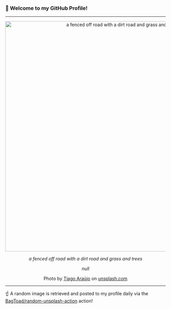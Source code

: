 ### 👋 Welcome to my GitHub Profile!

----

<div align="center">
  <img width="720" src="https://images.unsplash.com/photo-1665453829564-7ab9ec644410?crop=entropy&cs=tinysrgb&fit=max&fm=jpg&ixid=M3w1NTI0OTR8MHwxfHJhbmRvbXx8fHx8fHx8fDE3NTE5NTUzNTB8&ixlib=rb-4.1.0&q=80&w=1080" alt="a fenced off road with a dirt road and grass and trees">
  
  <em>a fenced off road with a dirt road and grass and trees</em>
  
  <em>null</em>
  
  Photo by [Tiago Araújo](http://linktr.ee/tiagoaraujodesign) on [unsplash.com](https://unsplash.com/)
</div>

----

☝️ A random image is retrieved and posted to my profile daily via the [BagToad/random-unsplash-action](https://github.com/BagToad/random-unsplash-action) action!

